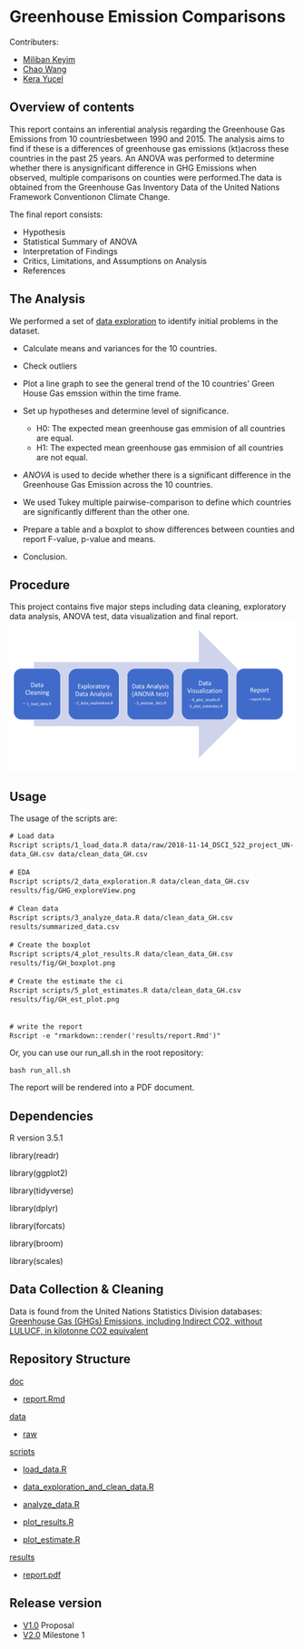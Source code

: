 # Greenhouse Emission Comparisons

Contributers:
- [Miliban Keyim](https://github.com/mkeyim)
- [Chao Wang](https://github.com/chaomander2018)
- [Kera Yucel](https://github.com/K3ra-y)  

## Overview of contents

This report contains an inferential analysis regarding the Greenhouse Gas Emissions from 10 countriesbetween 1990 and 2015. The analysis aims to find if these is a differences of greenhouse gas emissions (kt)across these countries in the past 25 years. An ANOVA was performed to determine whether there is anysignificant difference in GHG Emissions when observed, multiple comparisons on counties were performed.The data is obtained from the Greenhouse Gas Inventory Data of the United Nations Framework Conventionon Climate Change.

The final report consists:
- Hypothesis
- Statistical Summary of ANOVA
- Interpretation of Findings
- Critics, Limitations, and Assumptions on Analysis
- References

## The Analysis
We performed a set of [data exploration](https://besjournals.onlinelibrary.wiley.com/doi/full/10.1111/j.2041-210X.2009.00001.x) to identify initial problems in the dataset.

- Calculate means and variances for the 10 countries.

- Check outliers

- Plot a line graph to see the general trend of the 10 countries' Green House Gas emssion within the time frame.

- Set up hypotheses and determine level of significance.  
 
  * H0: The expected mean greenhouse gas emmision of all countries are equal.
  * H1: The expected mean greenhouse gas emmision of all countries are not equal.

- *ANOVA* is used to decide whether there is a significant difference in the Greenhouse Gas Emission across the 10 countries.

- We used Tukey multiple pairwise-comparison to define which countries are significantly different than the other one.

- Prepare a table and a boxplot to show differences between counties and report F-value, p-value and means.

- Conclusion.


## Procedure

This project contains five major steps including data cleaning, exploratory data analysis, ANOVA test, data visualization and final report.
![analysis process chart](data/procedure.png)

## Usage
The usage of the scripts are:
```
# Load data
Rscript scripts/1_load_data.R data/raw/2018-11-14_DSCI_522_project_UN-data_GH.csv data/clean_data_GH.csv

# EDA
Rscript scripts/2_data_exploration.R data/clean_data_GH.csv results/fig/GHG_exploreView.png

# Clean data
Rscript scripts/3_analyze_data.R data/clean_data_GH.csv results/summarized_data.csv

# Create the boxplot
Rscript scripts/4_plot_results.R data/clean_data_GH.csv results/fig/GH_boxplot.png

# Create the estimate the ci
Rscript scripts/5_plot_estimates.R data/clean_data_GH.csv results/fig/GH_est_plot.png


# write the report
Rscript -e "rmarkdown::render('results/report.Rmd')"
```

Or, you can use our run_all.sh in the root repository:
```
bash run_all.sh
```
The report will be rendered into a PDF document.

## Dependencies

R version 3.5.1

library(readr)

library(ggplot2)

library(tidyverse)

library(dplyr)

library(forcats)

library(broom)

library(scales)


## Data Collection & Cleaning

Data is found from the United Nations Statistics Division databases: [Greenhouse Gas (GHGs) Emissions, including Indirect CO2, without LULUCF, in kilotonne CO2 equivalent](http://data.un.org/Data.aspx?d=GHG&f=seriesID%3aGH2)

## Repository Structure

[doc](https://github.com/UBC-MDS/DSCI_522_greenhouse_emissions_comparisons/tree/master/doc)

  - [report.Rmd](https://github.com/UBC-MDS/DSCI_522_greenhouse_emissions_comparisons/blob/master/doc/report.Rmd)

[data](https://github.com/UBC-MDS/DSCI_522_greenhouse_emissions_comparisons/tree/master/data)
  - [raw](https://github.com/UBC-MDS/DSCI_522_greenhouse_emissions_comparisons/tree/master/data/raw)

[scripts](https://github.com/UBC-MDS/DSCI_522_greenhouse_emissions_comparisons/tree/master/scripts)
  - [load_data.R](https://github.com/UBC-MDS/DSCI_522_greenhouse_emissions_comparisons/blob/master/scripts/1_load_data.R)
  
  - [data_exploration_and_clean_data.R](https://github.com/UBC-MDS/DSCI_522_greenhouse_emissions_comparisons/blob/master/scripts/2_data_exploration.R)

  - [analyze_data.R](https://github.com/UBC-MDS/DSCI_522_greenhouse_emissions_comparisons/blob/master/scripts/3_analyze_data.R)
  
  - [plot_results.R](https://github.com/UBC-MDS/DSCI_522_greenhouse_emissions_comparisons/blob/master/scripts/4_plot_results.R)
  
  - [plot_estimate.R](https://github.com/UBC-MDS/DSCI_522_greenhouse_emissions_comparisons/blob/master/scripts/5_plot_estimates.R)

[results](https://github.com/UBC-MDS/DSCI_522_greenhouse_emissions_comparisons/tree/master/results)

  - [report.pdf](https://github.com/UBC-MDS/DSCI_522_greenhouse_emissions_comparisons/blob/master/results/report.pdf)
  

## Release version
 - [V1.0](https://github.com/UBC-MDS/DSCI_522_greenhouse_emissions_comparisons/releases/tag/v1.0) Proposal
 - [V2.0](https://github.com/UBC-MDS/DSCI_522_greenhouse_emissions_comparisons/releases/tag/v2.0) Milestone 1 
